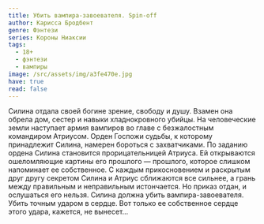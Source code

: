 ```yaml
---
title: Убить вампира-завоевателя. Spin-off
author: Карисса Бродбент
genre: Фэнтези
series: Короны Ниаксии
tags:
  - 18+
  - фэнтези
  - вампиры
image: /src/assets/img/a3fe470e.jpg
have: true
read: false
---
```

Силина отдала своей богине зрение, свободу и душу. Взамен она обрела дом, сестер и навыки хладнокровного убийцы. На человеческие земли наступает армия вампиров во главе с безжалостным командиром Атриусом. Орден Госпожи судьбы, к которому принадлежит Силина, намерен бороться с захватчиками. По заданию ордена Силина становится прорицательницей Атриуса. Ей открываются ошеломляющие картины его прошлого — прошлого, которое слишком напоминает ее собственное. С каждым прикосновением и раскрытым друг другу секретом Силина и Атриус сближаются все сильнее, а грань между правильным и неправильным истончается. Но приказ отдан, и ослушаться его нельзя. Силина должна убить вампира-завоевателя. Убить точным ударом в сердце. Вот только ее собственное сердце этого удара, кажется, не вынесет…
